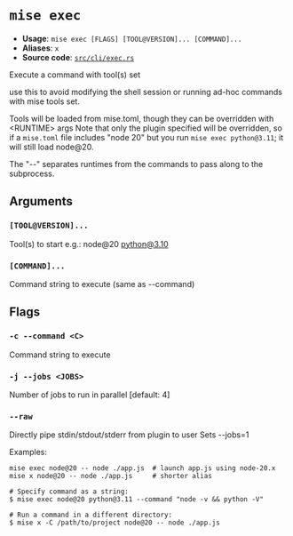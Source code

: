 # `mise exec`

- **Usage**: `mise exec [FLAGS] [TOOL@VERSION]... [COMMAND]...`
- **Aliases**: `x`
- **Source code**: [`src/cli/exec.rs`](https://github.com/jdx/mise/blob/main/src/cli/exec.rs)

Execute a command with tool(s) set

use this to avoid modifying the shell session or running ad-hoc commands with mise tools set.

Tools will be loaded from mise.toml, though they can be overridden with &lt;RUNTIME> args
Note that only the plugin specified will be overridden, so if a `mise.toml` file
includes "node 20" but you run `mise exec python@3.11`; it will still load node@20.

The "--" separates runtimes from the commands to pass along to the subprocess.

## Arguments

### `[TOOL@VERSION]...`

Tool(s) to start e.g.: node@20 python@3.10

### `[COMMAND]...`

Command string to execute (same as --command)

## Flags

### `-c --command <C>`

Command string to execute

### `-j --jobs <JOBS>`

Number of jobs to run in parallel
[default: 4]

### `--raw`

Directly pipe stdin/stdout/stderr from plugin to user Sets --jobs=1

Examples:

```
mise exec node@20 -- node ./app.js  # launch app.js using node-20.x
mise x node@20 -- node ./app.js     # shorter alias
```

```
# Specify command as a string:
$ mise exec node@20 python@3.11 --command "node -v && python -V"
```

```
# Run a command in a different directory:
$ mise x -C /path/to/project node@20 -- node ./app.js
```
